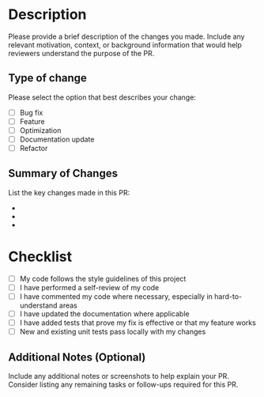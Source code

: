 # Description

Please provide a brief description of the changes you made. Include any relevant motivation, context, or background information that would help reviewers understand the purpose of the PR.

## Type of change

Please select the option that best describes your change:

- [ ] Bug fix
- [ ] Feature
- [ ] Optimization
- [ ] Documentation update
- [ ] Refactor

## Summary of Changes

List the key changes made in this PR:

-
-
-

# Checklist

- [ ] My code follows the style guidelines of this project
- [ ] I have performed a self-review of my code
- [ ] I have commented my code where necessary, especially in hard-to-understand areas
- [ ] I have updated the documentation where applicable
- [ ] I have added tests that prove my fix is effective or that my feature works
- [ ] New and existing unit tests pass locally with my changes

## Additional Notes (Optional)

Include any additional notes or screenshots to help explain your PR. Consider listing any remaining tasks or follow-ups required for this PR.
